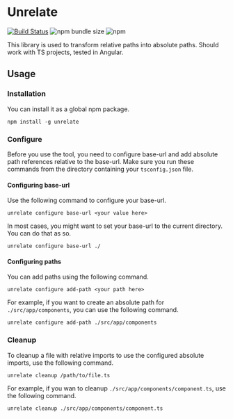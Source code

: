 # Unrelate

[![Build Status](https://travis-ci.org/lloydaf/unrelate.svg?branch=master)](https://travis-ci.org/lloydaf/unrelate)
![npm bundle size](https://img.shields.io/bundlephobia/min/unrelate)
![npm](https://img.shields.io/npm/v/unrelate)

This library is used to transform relative paths into absolute paths. Should work with TS projects, tested in Angular.

## Usage

### Installation

You can install it as a global npm package.

`npm install -g unrelate`

### Configure

Before you use the tool, you need to configure base-url and add absolute path references relative to the base-url. Make sure you run these commands from the directory containing your `tsconfig.json` file.

#### Configuring base-url

Use the following command to configure your base-url.

`unrelate configure base-url <your value here>`

In most cases, you might want to set your base-url to the current directory. You can do that as so.

`unrelate configure base-url ./`

#### Configuring paths

You can add paths using the following command.

`unrelate configure add-path <your path here>`

For example, if you want to create an absolute path for `./src/app/components`, you can use the following command.

`unrelate configure add-path ./src/app/components`

### Cleanup

To cleanup a file with relative imports to use the configured absolute imports, use the following command.

`unrelate cleanup /path/to/file.ts`

For example, if you wan to cleanup `./src/app/components/component.ts`, use the following command.

`unrelate cleanup ./src/app/components/component.ts`
